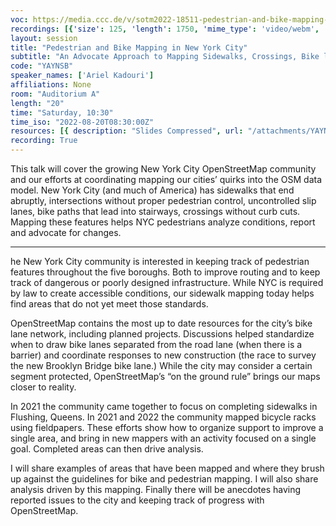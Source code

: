 ```yaml
---
voc: https://media.ccc.de/v/sotm2022-18511-pedestrian-and-bike-mapping-in-new-york-city
recordings: [{'size': 125, 'length': 1750, 'mime_type': 'video/webm', 'language': 'eng', 'filename': 'sotm2022-18511-eng-Pedestrian_and_Bike_Mapping_in_New_York_City_webm-hd.webm', 'state': 'new', 'folder': 'webm-hd', 'high_quality': True, 'width': 1920, 'height': 1080, 'updated_at': '2022-09-25T16:51:38.255+02:00', 'recording_url': 'https://cdn.media.ccc.de/events/sotm/2022/webm-hd/sotm2022-18511-eng-Pedestrian_and_Bike_Mapping_in_New_York_City_webm-hd.webm', 'url': 'https://api.media.ccc.de/public/recordings/62009', 'event_url': 'https://api.media.ccc.de/public/events/f3da9307-52fe-59e9-b85e-8b043f37c0cb', 'conference_url': 'https://api.media.ccc.de/public/conferences/sotm2022'}, {'size': 56, 'length': 1750, 'mime_type': 'video/webm', 'language': 'eng', 'filename': 'sotm2022-18511-eng-Pedestrian_and_Bike_Mapping_in_New_York_City_webm-sd.webm', 'state': 'new', 'folder': 'webm-sd', 'high_quality': False, 'width': 720, 'height': 576, 'updated_at': '2022-09-25T16:23:04.617+02:00', 'recording_url': 'https://cdn.media.ccc.de/events/sotm/2022/webm-sd/sotm2022-18511-eng-Pedestrian_and_Bike_Mapping_in_New_York_City_webm-sd.webm', 'url': 'https://api.media.ccc.de/public/recordings/62006', 'event_url': 'https://api.media.ccc.de/public/events/f3da9307-52fe-59e9-b85e-8b043f37c0cb', 'conference_url': 'https://api.media.ccc.de/public/conferences/sotm2022'}, {'size': 39, 'length': 1750, 'mime_type': 'video/mp4', 'language': 'eng', 'filename': 'sotm2022-18511-eng-Pedestrian_and_Bike_Mapping_in_New_York_City_sd.mp4', 'state': 'new', 'folder': 'h264-sd', 'high_quality': False, 'width': 720, 'height': 576, 'updated_at': '2022-09-25T16:08:04.012+02:00', 'recording_url': 'https://cdn.media.ccc.de/events/sotm/2022/h264-sd/sotm2022-18511-eng-Pedestrian_and_Bike_Mapping_in_New_York_City_sd.mp4', 'url': 'https://api.media.ccc.de/public/recordings/62001', 'event_url': 'https://api.media.ccc.de/public/events/f3da9307-52fe-59e9-b85e-8b043f37c0cb', 'conference_url': 'https://api.media.ccc.de/public/conferences/sotm2022'}, {'size': 26, 'length': 1750, 'mime_type': 'audio/mpeg', 'language': 'eng', 'filename': 'sotm2022-18511-eng-Pedestrian_and_Bike_Mapping_in_New_York_City_mp3.mp3', 'state': 'new', 'folder': 'mp3', 'high_quality': False, 'width': 0, 'height': 0, 'updated_at': '2022-09-25T16:06:02.350+02:00', 'recording_url': 'https://cdn.media.ccc.de/events/sotm/2022/mp3/sotm2022-18511-eng-Pedestrian_and_Bike_Mapping_in_New_York_City_mp3.mp3', 'url': 'https://api.media.ccc.de/public/recordings/62000', 'event_url': 'https://api.media.ccc.de/public/events/f3da9307-52fe-59e9-b85e-8b043f37c0cb', 'conference_url': 'https://api.media.ccc.de/public/conferences/sotm2022'}, {'size': 93, 'length': 1750, 'mime_type': 'video/mp4', 'language': 'eng', 'filename': 'sotm2022-18511-eng-Pedestrian_and_Bike_Mapping_in_New_York_City_hd.mp4', 'state': 'new', 'folder': 'h264-hd', 'high_quality': True, 'width': 1920, 'height': 1080, 'updated_at': '2022-09-25T16:01:03.273+02:00', 'recording_url': 'https://cdn.media.ccc.de/events/sotm/2022/h264-hd/sotm2022-18511-eng-Pedestrian_and_Bike_Mapping_in_New_York_City_hd.mp4', 'url': 'https://api.media.ccc.de/public/recordings/61995', 'event_url': 'https://api.media.ccc.de/public/events/f3da9307-52fe-59e9-b85e-8b043f37c0cb', 'conference_url': 'https://api.media.ccc.de/public/conferences/sotm2022'}]
layout: session
title: "Pedestrian and Bike Mapping in New York City"
subtitle: "An Advocate Approach to Mapping Sidewalks, Crossings, Bike lanes, Bus stops and More."
code: "YAYNSB"
speaker_names: ['Ariel Kadouri']
affiliations: None
room: "Auditorium A"
length: "20"
time: "Saturday, 10:30"
time_iso: "2022-08-20T08:30:00Z"
resources: [{ description: "Slides Compressed", url: "/attachments/YAYNSB_NYC_Sidewalks_SOTM2022-compressed_ftooaTw.pdf" }]
recording: True
---
```


This talk will cover the growing New York City OpenStreetMap community and our efforts at coordinating mapping our cities’ quirks into the OSM data model. New York City (and much of America) has sidewalks that end abruptly, intersections without proper pedestrian control, uncontrolled slip lanes, bike paths that lead into stairways, crossings without curb cuts. Mapping these features helps NYC pedestrians analyze conditions, report and advocate for changes.

<hr>

he New York City community is interested in keeping track of pedestrian features throughout the five boroughs. Both to improve routing and to keep track of dangerous or poorly designed infrastructure. While NYC is required by law to create accessible  conditions, our sidewalk mapping today helps find areas that do not yet meet those standards.

OpenStreetMap contains the most up to date resources for the city’s bike lane network, including planned projects. Discussions helped standardize when to draw bike lanes separated from the road lane (when there is a barrier) and coordinate responses to new construction (the race to survey the new Brooklyn Bridge bike lane.) While the city may consider a certain segment protected, OpenStreetMap’s “on the ground rule” brings our maps closer to reality.

In 2021 the community came together to focus on completing sidewalks in Flushing, Queens. In 2021 and 2022 the community mapped bicycle racks using fieldpapers. These efforts show how to organize support to improve a single area, and bring in new mappers with an activity focused on a single goal. Completed areas can then drive analysis.

I will share examples of areas that have been mapped and where they brush up against the guidelines for bike and pedestrian mapping. I will also share analysis driven by this mapping. Finally there will be anecdotes having reported issues to the city and keeping track of progress with OpenStreetMap.

